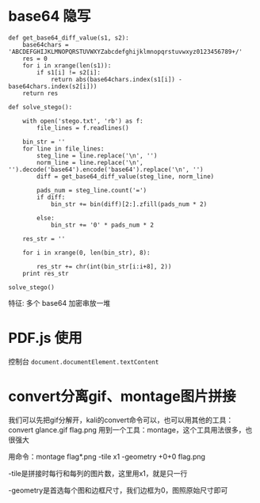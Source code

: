 # base64 隐写
```
def get_base64_diff_value(s1, s2):
    base64chars = 'ABCDEFGHIJKLMNOPQRSTUVWXYZabcdefghijklmnopqrstuvwxyz0123456789+/'
    res = 0
    for i in xrange(len(s1)):
        if s1[i] != s2[i]:
            return abs(base64chars.index(s1[i]) - base64chars.index(s2[i]))
    return res

def solve_stego():

    with open('stego.txt', 'rb') as f:
        file_lines = f.readlines()

    bin_str = ''
    for line in file_lines:
        steg_line = line.replace('\n', '')
        norm_line = line.replace('\n', '').decode('base64').encode('base64').replace('\n', '')
        diff = get_base64_diff_value(steg_line, norm_line)

        pads_num = steg_line.count('=')
        if diff:
            bin_str += bin(diff)[2:].zfill(pads_num * 2)

        else:
            bin_str += '0' * pads_num * 2

    res_str = ''

    for i in xrange(0, len(bin_str), 8):

        res_str += chr(int(bin_str[i:i+8], 2))
    print res_str

solve_stego()
```
特征: 多个 base64 加密串放一堆

# PDF.js 使用
控制台 `document.documentElement.textContent`
# convert分离gif、montage图片拼接
我们可以先把gif分解开，kali的convert命令可以，也可以用其他的工具：convert glance.gif flag.png
用到一个工具：montage，这个工具用法很多，也很强大

用命令：montage flag*.png -tile x1 -geometry +0+0 flag.png

-tile是拼接时每行和每列的图片数，这里用x1，就是只一行

-geometry是首选每个图和边框尺寸，我们边框为0，图照原始尺寸即可
<!--stackedit_data:
eyJoaXN0b3J5IjpbNjg5Njc0OTIwLC0xMDYwNTcxOTI0XX0=
-->